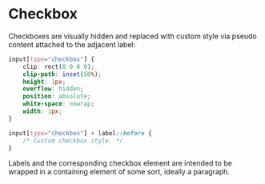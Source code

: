 # Checkbox

Checkboxes are visually hidden and replaced with custom style via pseudo
content attached to the adjacent label:

```css
input[type="checkbox"] {
    clip: rect(0 0 0 0);
    clip-path: inset(50%);
    height: 1px;
    overflow: hidden;
    position: absolute;
    white-space: nowrap;
    width: 1px;
}

input[type="checkbox"] + label::before {
    /* Custom checkbox style. */
}
```

Labels and the corresponding checkbox element are intended to be wrapped in a
containing element of some sort, ideally a paragraph.

